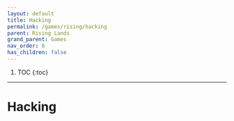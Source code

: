 ```yaml
---
layout: default
title: Hacking
permalink: /games/rising/hacking
parent: Rising Lands
grand_parent: Games
nav_order: 8
has_children: false
---
```


1. TOC
{:toc}

--------------------------------------------------------------------------------

# Hacking
